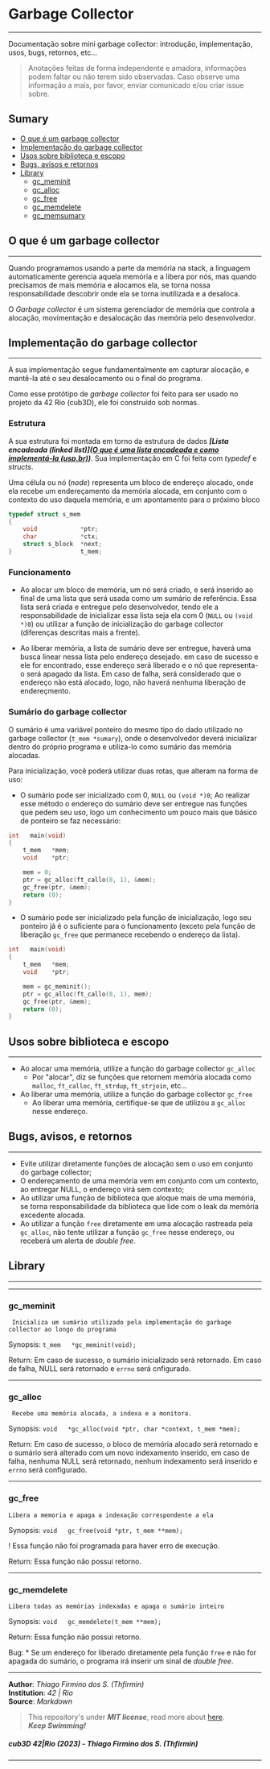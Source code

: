 <!--- Header --->
# Garbage Collector
---

Documentação sobre mini garbage collector: introdução, implementação, usos, bugs, retornos, etc...

> Anotações feitas de forma independente e amadora, informações podem faltar ou não terem sido observadas. Caso observe uma informação a mais, por favor, enviar comunicado e/ou criar issue sobre.

<!--- Sumary --->
## Sumary

* [O que é um garbage collector](#o-que-é-um-garbage-collector)
* [Implementação do garbage collector](#implementação-do-garbage-collector)
* [Usos sobre biblioteca e escopo](#usos-sobre-biblioteca-e-escopo)
* [Bugs, avisos e retornos](#bugs-avisos-e-retornos)
* [Library](#library)
	* [gc_meminit](#)
	* [gc_alloc](#)
	* [gc_free](#)
	* [gc_memdelete](#)
	* [gc_memsumary](#)

<!--- Body --->
## O que é um garbage collector
---
<!--- Explicar direta e claramente o que é um garbage collector --->

Quando programamos usando a parte da memória na stack, a linguagem automaticamente gerencia aquela memória e a libera por nós, mas quando precisamos de mais memória e alocamos ela, se torna nossa responsabilidade descobrir onde ela se torna inutilizada e a desaloca.

O _Garbage collector_ é um sistema gerenciador de memória que controla a alocação, movimentação e desalocação das memória pelo desenvolvedor.

## Implementação do garbage collector
---
<!--- Expicar como foi gerado a ideia de implementação e como ela trabalha (funciona) --->

A sua implementação segue fundamentalmente em capturar alocação, e mantê-la até o seu desalocamento ou o final do programa.

Como esse protótipo de _garbage collector_ foi feito para ser usado no projeto da 42 Rio (cub3D), ele foi construído sob normas.

### Estrutura

A sua estrutura foi montada em torno da estrutura de dados ___[Lista encadeada (linked list)]([O que é uma lista encadeada e como implementá-la (usp.br)](https://www.ime.usp.br/~pf/algoritmos/aulas/lista.html))___. Sua implementação em C foi feita com _typedef_ e _structs_. 

Uma célula ou nó (_node_) representa um bloco de endereço alocado, onde ela recebe um endereçamento da memória alocada, em conjunto com o contexto do uso daquela memória, e um apontamento para o próximo bloco

```C
typedef struct s_mem
{
	void            *ptr;
	char            *ctx;
	struct s_block  *next;
}                   t_mem;
```

### Funcionamento

* Ao alocar um bloco de memória, um nó será criado, e será inserido ao final de uma lista que será usada como um sumário de referência. Essa lista será criada e entregue pelo desenvolvedor, tendo ele a responsabilidade de inicializar essa lista seja ela com 0 (`NULL` ou `(void *)0`) ou utilizar a função de inicialização do garbage collector (diferenças descritas mais a frente).

* Ao liberar memória, a lista de sumário deve ser entregue, haverá uma busca linear nessa lista pelo endereço desejado. em caso de sucesso e ele for encontrado, esse endereço será liberado e o nó que representa-o será apagado da lista. Em caso de falha, será considerado que o endereço não está alocado, logo, não haverá nenhuma liberação de endereçmento. 

### Sumário do garbage collector

O sumário é uma variável ponteiro do mesmo tipo do dado utilizado no garbage collector (`t_mem *sumary`), onde o desenvolvedor deverá inicializar dentro do próprio programa e utiliza-lo como sumário das memória alocadas.

Para inicialização, você poderá utilizar duas rotas, que alteram na forma de uso:
- O sumário pode ser inicializado com 0, `NULL` ou `(void *)0`;
	Ao realizar esse método o endereço do sumário deve ser entregue nas funções que pedem seu uso, logo um conhecimento um pouco mais que básico de ponteiro se faz necessário:
	
``` C
int   main(void)
{
	t_mem   *mem;
	void    *ptr;

	mem = 0;
	ptr = gc_alloc(ft_callo(8, 1), &mem);
	gc_free(ptr, &mem);
	return (0);
}
```

* O sumário pode ser inicializado pela função de inicialização, logo seu ponteiro já é o suficiente para o funcionamento (exceto pela função de liberação `gc_free` que permanece recebendo o endereço da lista).
```C
int   main(void)
{
	t_mem   *mem;
	void    *ptr;

	mem = gc_meminit();
	ptr = gc_alloc(ft_callo(8, 1), mem);
	gc_free(ptr, &mem);
	return (0);
}
```

## Usos sobre biblioteca e escopo
---
<!--- Exemplificar para que serve e como usar --->

* Ao alocar uma memória, utilize a função do garbage collector `gc_alloc`
	* Por "alocar", diz se funções que retornem memória alocada como `malloc`, `ft_calloc`, `ft_strdup`, `ft_strjoin`, etc...
* Ao liberar uma memória, utilize a função do garbage collector `gc_free` 
	* Ao liberar uma memória, certifique-se que de utilizou a `gc_alloc` nesse endereço.

## Bugs, avisos, e retornos
---
<!--- Avisar sobre possíveis erros e mal uso dela, possiveis bugs e como ela retorna em casos de sucesso e erro --->

- Evite utilizar diretamente funções de alocação sem o uso em conjunto do garbage collector;
- O endereçamento de uma memória vem em conjunto com um contexto, ao entregar NULL, o endereço virá sem contexto;
- Ao utilizar uma função de biblioteca que aloque mais de uma memória, se torna responsabilidade da biblioteca que lide com o leak da memória excedente alocada.
- Ao utilizar a função `free` diretamente em uma alocação rastreada pela `gc_alloc`, não tente utilizar a função `gc_free` nesse endereço, ou receberá um alerta de _double free_.

## Library
---
<!--- 
	> Introdução as funções auxiliares e funções principais acessadas durante o projeto
	> Montar sumário das funções principais disponibilizadas pela biblioteca.
--->
---
### gc_meminit

	 Inicializa um sumário utilizado pela implementação do garbage collector ao longo do programa

Synopsis: `t_mem   *gc_meminit(void);`

Return: Em caso de sucesso, o sumário inicializado será retornado. Em caso de falha, NULL será retornado e `errno` será cnfigurado.

---
### gc_alloc

	 Recebe uma memória alocada, a indexa e a monitora.

Synopsis: `void   *gc_alloc(void *ptr, char *context, t_mem *mem);`

Return: Em caso de sucesso, o bloco de memória alocado será retornado e o sumário será alterado com um novo indexamento inserido, em caso de falha, nenhuma NULL será retornado, nenhum indexamento será inserido e `errno` será configurado.

---
### gc_free
	Libera a memoria e apaga a indexação correspondente a ela

Synopsis: `void   gc_free(void *ptr, t_mem **mem);`

! Essa função não foi programada para haver erro de execução.

Return: Essa função não possui retorno.

---
### gc_memdelete
	Libera todas as memórias indexadas e apaga o sumário inteiro

Synopsis: `void   gc_memdelete(t_mem **mem);`

Return: Essa função não possui retorno.

Bug:
	* Se um endereço for liberado diretamente pela função `free` e não for apagada do sumário, o programa irá inserir um sinal de _double free_.

<!--- Footer --->

---
**Author**: _Thiago Firmino dos S. (Thfirmin)_   
**Institution**: _42 | Rio_   
**Source**: _Markdown_   

> This repository's under ___MIT license___, read more about [here][license].   
> **_Keep Swimming!_**

##### _cub3D 42|Rio (2023) - Thiago Firmino dos S. (Thfirmin)_

<!--- Links --->
[license]:<../LICENSE>
---
